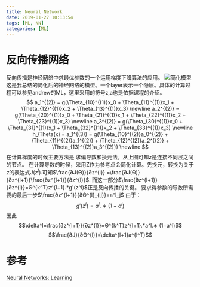 ```yaml
---
title: Neural Network
date: 2019-01-27 10:13:54
tags: [ML, NN]
categories: [ML]
---
```

# 反向传播网络

反向传播是神经网络中求最优参数的一个运用梯度下降算法的应用。
![简化模型](/blog_images/NN.jpg)  
这是我总结的简化后的神经网络的模型。一个layer表示一个隐层。具体的计算过程可以参见andrew的ML，这里采用的符号z,a也是依据课程的介绍。
$$ 
 a_1^{(2)} = g(\Theta_{10}^{(1)}x_0 + \Theta_{11}^{(1)}x_1 + \Theta_{12}^{(1)}x_2 + \Theta_{13}^{(1)}x_3) \newline a_2^{(2)} = g(\Theta_{20}^{(1)}x_0 + \Theta_{21}^{(1)}x_1 + \Theta_{22}^{(1)}x_2 + \Theta_{23}^{(1)}x_3) \newline a_3^{(2)} = g(\Theta_{30}^{(1)}x_0 + \Theta_{31}^{(1)}x_1 + \Theta_{32}^{(1)}x_2 + \Theta_{33}^{(1)}x_3) \newline h_\Theta(x) = a_1^{(3)} = g(\Theta_{10}^{(2)}a_0^{(2)} + \Theta_{11}^{(2)}a_1^{(2)} + \Theta_{12}^{(2)}a_2^{(2)} + \Theta_{13}^{(2)}a_3^{(2)}) \newline $$
 在计算梯度的时候主要方法是 求偏导数和换元法。从上图可知$z$是连接不同层之间的节点。
 在计算导数的时候，采用Z作为参考点会简化计算。先换元，转换为关于$z$的表达式$J(z^l)$.可知$\frac{∂J(Θ)}{∂z^{l}} =\frac{∂J(Θ)}{∂z^{l+1}}\frac{∂z^{l+1}}{∂z^{l}}$. 而这一部分$\frac{∂z^{l+1}}{∂z^{l}}=Θ^{k^T}z^{l+1}.*g'(z^l)$正是反向传播的关键。 要求得参数的导数所需要的最后一步$\frac{∂z^{l+1}}{∂Θ^{l}_{ij}}=a^l_j$
 由于：
 $$ g′(z^{l})=a^l.∗ (1−a^l)$$
 因此
 $$\delta^l=\frac{∂z^{l+1}}{∂z^{l}}=Θ^{k^T}z^{l+1}.*a^l.∗ (1−a^l)$$
 $$\frac{∂J}{∂Θ^{l}}=\delta^{l+1}a^{l^T}$$

 # 参考
 [Neural Networks: Learning](https://www.coursera.org/learn/machine-learning/supplement/Bln5m/model-representation-i)